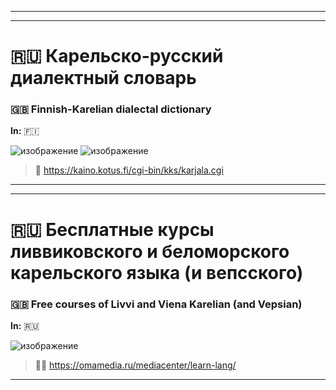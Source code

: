 ***
***

# 🇷🇺 Карельско-русский диалектный словарь
### 🇬🇧 Finnish-Karelian dialectal dictionary

**In:** 🇫🇮

![изображение](https://github.com/JustARyo/UralicsOfRussia/assets/31369233/70b660f3-ccca-4998-bf95-7f9cef6b2ee7)
![изображение](https://github.com/JustARyo/UralicsOfRussia/assets/31369233/62263331-7291-4439-8918-3ab1506836e0)


> 🔗 https://kaino.kotus.fi/cgi-bin/kks/karjala.cgi

***
***

# 🇷🇺 Бесплатные курсы **ливвиковского** и **беломорского** карельского языка (и вепсского)
### 🇬🇧 Free courses of **Livvi** and **Viena** Karelian (and Vepsian)

**In:** 🇷🇺

![изображение](https://github.com/JustARyo/UralicsOfRussia/assets/31369233/4c8250e6-650f-423c-9bad-b2af87fca490)

> 🧑‍🏫 https://omamedia.ru/mediacenter/learn-lang/

***

